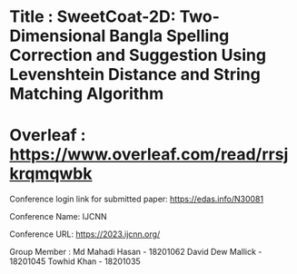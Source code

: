# Title : SweetCoat-2D: Two-Dimensional Bangla Spelling Correction and Suggestion Using Levenshtein Distance and String Matching Algorithm

# Overleaf : https://www.overleaf.com/read/rrsjkrqmqwbk


Conference login link for submitted paper: 
https://edas.info/N30081

Conference Name: IJCNN

Conference URL: https://2023.ijcnn.org/

Group Member :
Md Mahadi Hasan - 18201062
David Dew Mallick - 18201045
Towhid Khan - 18201035
